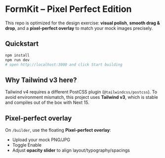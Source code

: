 # FormKit – Pixel Perfect Edition

This repo is optimized for the design exercise: **visual polish**, **smooth drag & drop**, and a **pixel-perfect overlay** to match your mock images precisely.

## Quickstart
```bash
npm install
npm run dev
# open http://localhost:3000 and click Start building
```

## Why Tailwind v3 here?
Tailwind v4 requires a different PostCSS plugin (`@tailwindcss/postcss`). To avoid environment mismatch, this project uses **Tailwind v3**, which is stable and compiles out of the box with Next 15.

## Pixel-perfect overlay
On `/builder`, use the floating **Pixel-perfect overlay**:
- Upload your mock PNG/JPG
- Toggle Enable
- Adjust **opacity slider** to align layout/typography/spacings
